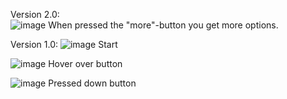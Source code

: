 Version 2.0:
<br>
![image](https://github.com/claratoll/FU-Calculator/assets/43537329/ee7d0ee1-e22c-4249-b5a5-297bf857805f)
When pressed the "more"-button you get more options.


Version 1.0:
![image](https://github.com/claratoll/FU-Calculator/assets/43537329/af67ac6b-f719-4f5d-8099-49eb9387c834)
Start

![image](https://github.com/claratoll/FU-Calculator/assets/43537329/0d887c17-43da-40bb-b37d-92af9a7b050b)
Hover over button

![image](https://github.com/claratoll/FU-Calculator/assets/43537329/bbe65dc0-1375-4eb8-9e49-72e1cd989c39)
Pressed down button
